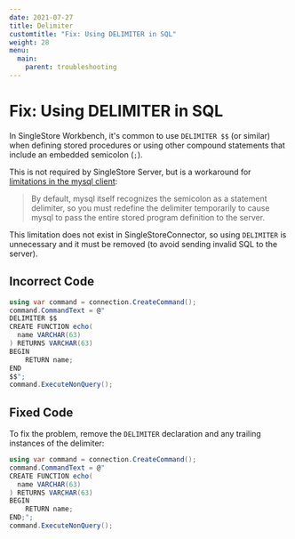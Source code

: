```yaml
---
date: 2021-07-27
title: Delimiter
customtitle: "Fix: Using DELIMITER in SQL"
weight: 28
menu:
  main:
    parent: troubleshooting
---
```


# Fix: Using DELIMITER in SQL

In SingleStore Workbench, it's common to use `DELIMITER $$` (or similar) when defining stored procedures or using other compound statements that include an embedded semicolon (`;`).

This is not required by SingleStore Server, but is a workaround for [limitations in the mysql client](https://dev.mysql.com/doc/refman/8.0/en/stored-programs-defining.html):

> By default, mysql itself recognizes the semicolon as a statement delimiter, so you must redefine the delimiter temporarily to cause mysql to pass the entire stored program definition to the server.

This limitation does not exist in SingleStoreConnector, so using `DELIMITER` is unnecessary and it must be removed (to avoid sending invalid SQL to the server).

## Incorrect Code

```csharp
using var command = connection.CreateCommand();
command.CommandText = @"
DELIMITER $$
CREATE FUNCTION echo(
  name VARCHAR(63)
) RETURNS VARCHAR(63)
BEGIN
    RETURN name;
END
$$";
command.ExecuteNonQuery();
```

## Fixed Code

To fix the problem, remove the `DELIMITER` declaration and any trailing instances of the delimiter:

```csharp
using var command = connection.CreateCommand();
command.CommandText = @"
CREATE FUNCTION echo(
  name VARCHAR(63)
) RETURNS VARCHAR(63)
BEGIN
    RETURN name;
END;";
command.ExecuteNonQuery();
```
